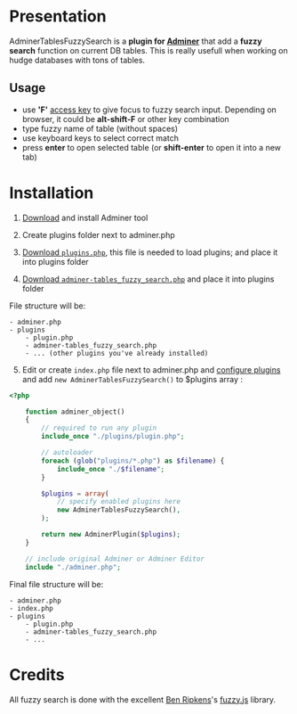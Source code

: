 # Presentation

AdminerTablesFuzzySearch is a **plugin for [Adminer](http://www.adminer.org/)** that add a **fuzzy search** function on current DB tables. This is really usefull when working on hudge databases with tons of tables.

## Usage

  * use **'F'** [access key](https://en.wikipedia.org/wiki/Access_key) to give focus to fuzzy search input. Depending on browser, it could be **alt-shift-F** or other key combination
  * type fuzzy name of table (without spaces)
  * use keyboard keys to select correct match
  * press **enter** to open selected table (or **shift-enter** to open it into a new tab)

# Installation

1. [Download](http://www.adminer.org/#download) and install Adminer tool

2. Create plugins folder next to adminer.php

3. [Download `plugins.php`](https://raw.githubusercontent.com/vrana/adminer/master/plugins/plugin.php), this file is needed to load plugins; and place it into plugins folder

4. [Download `adminer-tables_fuzzy_search.php`](https://github.com/brunetton/adminer-tables_fuzzy_search/blob/master/adminer-tables_fuzzy_search.php) and place it into plugins folder

File structure will be:
```
- adminer.php
- plugins
    - plugin.php
	- adminer-tables_fuzzy_search.php
	- ... (other plugins you've already installed)
```

5. Edit or create `index.php` file next to adminer.php and [configure plugins](http://www.adminer.org/plugins/#use) and add `new AdminerTablesFuzzySearch()` to $plugins array :

```php
<?php

	function adminer_object()
	{
		// required to run any plugin
		include_once "./plugins/plugin.php";

		// autoloader
		foreach (glob("plugins/*.php") as $filename) {
			include_once "./$filename";
		}

		$plugins = array(
			// specify enabled plugins here
			new AdminerTablesFuzzySearch(),
		);

		return new AdminerPlugin($plugins);
	}

	// include original Adminer or Adminer Editor
	include "./adminer.php";
```

Final file structure will be:
```
- adminer.php
- index.php
- plugins
	- plugin.php
	- adminer-tables_fuzzy_search.php
	- ...
```

# Credits

All fuzzy search is done with the excellent [Ben Ripkens](https://github.com/bripkens)'s [fuzzy.js](https://github.com/bripkens/fuzzy.js) library.
